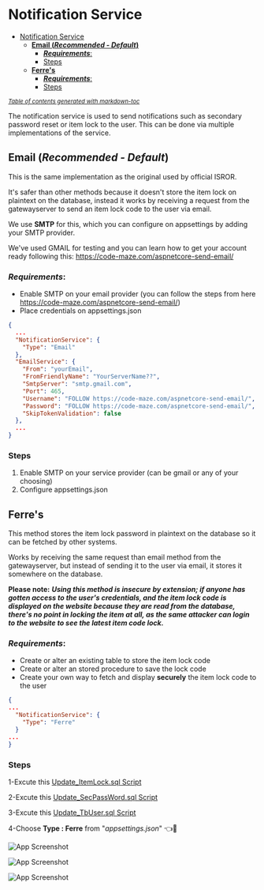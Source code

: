 # Notification Service
- [Notification Service](#notification-service)
    * [**Email (_Recommended - Default_)**](#--email---recommended---default----)
        + [***Requirements***:](#---requirements----)
        + [Steps](#steps)
    * [**Ferre's**](#--ferre-s--)
        + [***Requirements***:](#---requirements-----1)
        + [Steps](#steps-1)

<small><i><a href='http://ecotrust-canada.github.io/markdown-toc/'>Table of contents generated with markdown-toc</a></i></small>

The notification service is used to send notifications such as secondary password reset or item lock to the user. This can be done via multiple implementations of the service.


## **Email (_Recommended - Default_)**
This is the same implementation as the original used by official ISROR.

It's safer than other methods because it doesn't store the item lock on plaintext on the database, instead it works by receiving a request from the gatewayserver to send an item lock code to the user via email. 

We use **SMTP** for this, which you can configure on appsettings by adding your SMTP provider. 

We've used GMAIL for testing and you can learn how to get your account ready following this: https://code-maze.com/aspnetcore-send-email/ 

### ***Requirements***:
- Enable SMTP on your email provider (you can follow the steps from here https://code-maze.com/aspnetcore-send-email/)
- Place credentials on appsettings.json

```json
{
  ...
  "NotificationService": {
    "Type": "Email"
  },
  "EmailService": {
    "From": "yourEmail",
    "FromFriendlyName": "YourServerName??",
    "SmtpServer": "smtp.gmail.com",
    "Port": 465,
    "Username": "FOLLOW https://code-maze.com/aspnetcore-send-email/",
    "Password": "FOLLOW https://code-maze.com/aspnetcore-send-email/",
    "SkipTokenValidation": false
  },
  ...
}
```

### Steps
1. Enable SMTP on your service provider (can be gmail or any of your choosing)
2. Configure appsettings.json

## **Ferre's**

This method stores the item lock password in plaintext on the database so it can be fetched by other systems. 

Works by receiving the same request than email method from the gatewayserver, but instead of sending it to the user via email, it stores it somewhere on the database. 

**Please note:** **_Using this method is insecure by extension; if anyone has gotten access to the user's credentials, and the item lock code is displayed on the website because they are read from the database, there's no point in locking the item at all, as the same attacker can login to the website to see the latest item code lock._**

### ***Requirements***: 
- Create or alter an existing table to store the item lock code
- Create or alter an stored procedure to save the lock code 
- Create your own way to fetch and display **securely** the item lock code to the user


```json
{
...
  "NotificationService": {
    "Type": "Ferre"
  }
...
}
```

### Steps
1-Excute this [Update_ItemLock.sql Script](/Database/CommunityProvided/F3rreNotificationService/Scripts/Update_ItemLock.sql)

2-Excute this [Update_SecPassWord.sql Script](/Database/CommunityProvided/F3rreNotificationService/Scripts/Update_SecPassWord.sql)

3-Excute this [Update_TbUser.sql Script](/Database/CommunityProvided/F3rreNotificationService/Scripts/UpdateTbUser.sql)

4-Choose **Type : Ferre** from "*appsettings.json*" 👈👀

![App Screenshot](https://i.imgur.com/Ph3nPcb.png)

![App Screenshot](https://i.imgur.com/TZZ3WKM.png)

![App Screenshot](https://i.imgur.com/aQrD86u.png)

